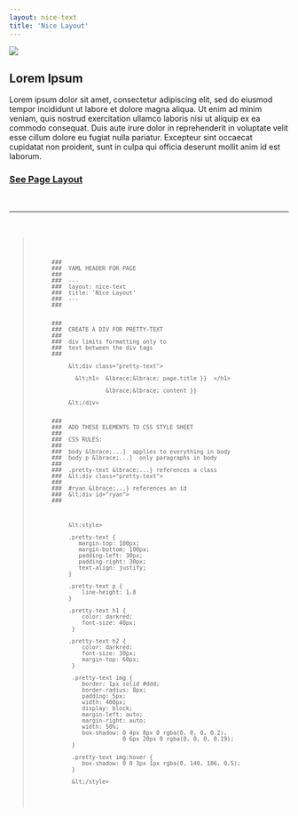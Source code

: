 ```yaml
---
layout: nice-text
title: 'Nice Layout'
---
```





![]({{site.url}}/assets/img/hey-world.png)  


## Lorem Ipsum

Lorem ipsum dolor sit amet, consectetur adipiscing elit, sed do eiusmod tempor incididunt ut labore et dolore magna aliqua. Ut enim ad minim veniam, quis nostrud exercitation ullamco laboris nisi ut aliquip ex ea commodo consequat. Duis aute irure dolor in reprehenderit in voluptate velit esse cillum dolore eu fugiat nulla pariatur. Excepteur sint occaecat cupidatat non proident, sunt in culpa qui officia deserunt mollit anim id est laborum.

### [See Page Layout](https://github.com/DS4PS/barebones-jekyll/blob/master/_layouts/nice-text.html)

<br>
<hr>
<br>




<blockquote>
<pre>
<code>

          ###
          ###  YAML HEADER FOR PAGE
          ###  
          ###  ---
          ###  layout: nice-text
          ###  title: 'Nice Layout'
          ###  ---
          ###


          ### 
          ###  CREATE A DIV FOR PRETTY-TEXT
          ###
          ###  div limits formatting only to
          ###  text between the div tags
          ###

               &lt;div class="pretty-text">

                 &lt;h1>  &lbrace;&lbrace; page.title }}  </h1>

                          &lbrace;&lbrace; content }}

               &lt;/div>


          ###
          ###  ADD THESE ELEMENTS TO CSS STYLE SHEET
          ###
          ###  CSS RULES:
          ###
          ###  body &lbrace;...}  applies to everything in body
          ###  body p &lbrace;...}  only paragraphs in body
          ###  
          ###  .pretty-text &lbrace;...} references a class
          ###  &lt;div class="pretty-text">
          ###
          ###  #ryan &lbrace;...} references an id
          ###  &lt;div id="ryan">
          ###



               &lt;style>

               .pretty-text {
                  margin-top: 100px;
                  margin-bottom: 100px;
                  padding-left: 30px;
                  padding-right: 30px;
                  text-align: justify;
               }

               .pretty-text p {
                   line-height: 1.8
               }

               .pretty-text h1 {
                   color: darkred;
                   font-size: 40px;
                }

               .pretty-text h2 {
                   color: darkred;
                   font-size: 30px;
                   margin-top: 60px;
                }

                .pretty-text img {
                   border: 1px solid #ddd;
                   border-radius: 8px;
                   padding: 5px;
                   width: 400px;
                   display: block;
                   margin-left: auto;
                   margin-right: auto;
                   width: 50%;
                   box-shadow: 0 4px 8px 0 rgba(0, 0, 0, 0.2), 
                               0 6px 20px 0 rgba(0, 0, 0, 0.19);
                }

                .pretty-text img:hover {
                   box-shadow: 0 0 3px 1px rgba(0, 140, 186, 0.5);
                }

                &lt;/style>

</code>
</pre>
</blockquote>


